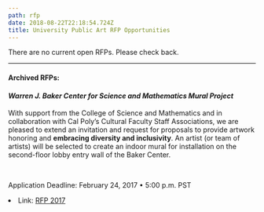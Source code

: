 ```yaml
---
path: rfp
date: 2018-08-22T22:18:54.724Z
title: University Public Art RFP Opportunities
---
```

<p>There are no current open RFPs. Please check back.</p>

<hr style="border: none; background: #000; height: 1px;">

<h4>Archived RFPs:</h4>

<h4><i>Warren J. Baker Center for Science and Mathematics Mural Project</i></h4>

<p>With support from the College of Science and Mathematics and in collaboration with Cal Poly’s Cultural Faculty Staff Associations, we are pleased to extend an invitation and request for proposals to provide artwork honoring and <b>embracing diversity and inclusivity</b>. An artist (or team of artists) will be selected to create an indoor mural for installation on the second-floor lobby entry wall of the Baker Center. </p>

<br>

<p>Application Deadline: February 24, 2017 •&nbsp;5:00 p.m. PST</p>

<li>Link: <a href="/assets/CalPolyBakerCenter_Mural_RFP_2017.pdf">RFP 2017</a></li>
